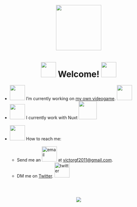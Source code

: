 <div align="center">
  <img src="http://www.wonder-tonic.com/geocitiesizer/images/computer-01.gif" width="150px" />
  <h1><img src="http://www.wonder-tonic.com/geocitiesizer/images/genie.gif" width="50px"/> Welcome! <img src="http://www.wonder-tonic.com/geocitiesizer/images/genie.gif" width="50px"/></h1>
</div>

- <img src="http://www.wonder-tonic.com/geocitiesizer/images/hot.gif" width="50px"/> I’m currently working on [my own videogame](https://github.com/TortitasT/Cid-Game). <img src="http://www.wonder-tonic.com/geocitiesizer/images/floppy-05.gif" width="50px"> <br>
- <img src="http://www.wonder-tonic.com/geocitiesizer/images/hot.gif" width="50px"/> I currently work with Nuxt <img src="http://www.wonder-tonic.com/geocitiesizer/images/dancingbaby.gif" width="60px"/> <br><br>
- <img src="http://www.wonder-tonic.com/geocitiesizer/images/hot.gif" width="50px"/> How to reach me: 
  <br><br>
  - Send me an [<img src="http://animations.fg-a.com/email/aniemail19.gif" width="50px" alt="email"/>](mailto:victorgf2011@gmail.com) at victorgf2011@gmail.com.
  - DM me on [Twitter](https://twitter.com/tortitas_t). <img src="http://www.wonder-tonic.com/geocitiesizer/images/man-farting.gif" width="50px" alt="twitter"/>

<br><br>

<div align="center">
  <img src="https://github-readme-stats.vercel.app/api?username=TortitasT&count_private=true&show_icons=true&theme=dracula" />
</div>

<br>

